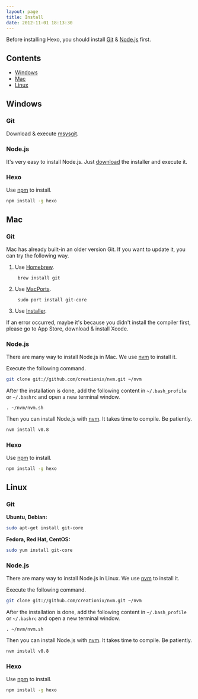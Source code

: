 ```yaml
---
layout: page
title: Install
date: 2012-11-01 18:13:30
---
```


Before installing Hexo, you should install [Git][2] & [Node.js][1] first.

## Contents

- [Windows](#windows)
- [Mac](#mac)
- [Linux](#linux)

<a id="windows"></a>
## Windows

### Git

Download & execute [msysgit][7].

### Node.js

It's very easy to install Node.js. Just [download][1] the installer and execute it.

### Hexo

Use [npm][3] to install.

``` bash
npm install -g hexo
```

<a id="mac"></a>
## Mac

### Git

Mac has already built-in an older version Git. If you want to update it, you can try the following way.

1. Use [Homebrew][5].
	
		brew install git
	
2. Use [MacPorts][6].

		sudo port install git-core
	
3. Use [Installer](http://code.google.com/p/git-osx-installer/).

If an error occurred, maybe it's because you didn't install the compiler first, please go to App Store, download & install Xcode.

### Node.js

There are many way to install Node.js in Mac. We use [nvm][4] to install it.

Execute the following command.

``` bash
git clone git://github.com/creationix/nvm.git ~/nvm
```

After the installation is done, add the following content in `~/.bash_profile` or `~/.bashrc` and open a new terminal window.

```
. ~/nvm/nvm.sh
```

Then you can install Node.js with [nvm][4]. It takes time to compile. Be patiently.

``` bash
nvm install v0.8
```

### Hexo

Use [npm][3] to install.

``` bash
npm install -g hexo
```

<a id="linux"></a>
## Linux

### Git

**Ubuntu, Debian:**

``` bash
sudo apt-get install git-core
```

**Fedora, Red Hat, CentOS:**

``` bash
sudo yum install git-core
```

### Node.js

There are many way to install Node.js in Linux. We use [nvm][4] to install it.

Execute the following command.

``` bash
git clone git://github.com/creationix/nvm.git ~/nvm
```

After the installation is done, add the following content in `~/.bash_profile` or `~/.bashrc` and open a new terminal window.

``` plain
. ~/nvm/nvm.sh
```

Then you can install Node.js with [nvm][4]. It takes time to compile. Be patiently.

``` bash
nvm install v0.8
```

### Hexo

Use [npm][3] to install.

``` bash
npm install -g hexo
```

[1]: http://nodejs.org/
[2]: http://git-scm.com/
[3]: http://npmjs.org/
[4]: https://github.com/creationix/nvm
[5]: http://mxcl.github.com/homebrew/
[6]: http://www.macports.org/
[7]: http://code.google.com/p/msysgit/
[8]: http://code.google.com/p/git-osx-installer/